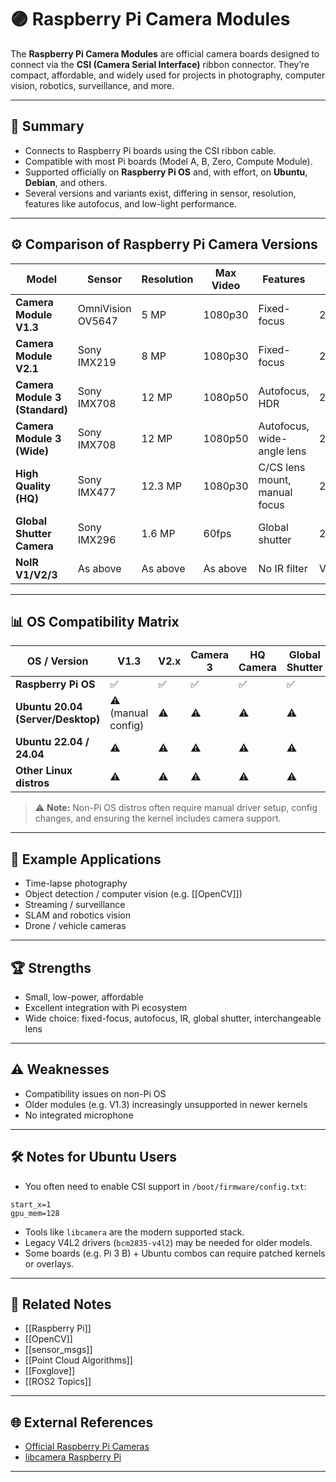 # 🟣 Raspberry Pi Camera Modules

The **Raspberry Pi Camera Modules** are official camera boards designed to connect via the **CSI (Camera Serial Interface)** ribbon connector. They’re compact, affordable, and widely used for projects in photography, computer vision, robotics, surveillance, and more.

---

## 🧠 Summary

- Connects to Raspberry Pi boards using the CSI ribbon cable.
- Compatible with most Pi boards (Model A, B, Zero, Compute Module).
- Supported officially on **Raspberry Pi OS** and, with effort, on **Ubuntu**, **Debian**, and others.
- Several versions and variants exist, differing in sensor, resolution, features like autofocus, and low-light performance.

---

## ⚙️ Comparison of Raspberry Pi Camera Versions

| Model                       | Sensor            | Resolution | Max Video | Features                     | Year | Notes                                        |
|-----------------------------|------------------|------------|-----------|------------------------------|-------|----------------------------------------------|
| **Camera Module V1.3**       | OmniVision OV5647 | 5 MP       | 1080p30   | Fixed-focus                   | 2013  | Discontinued; first-gen camera module        |
| **Camera Module V2.1**       | Sony IMX219       | 8 MP       | 1080p30   | Fixed-focus                   | 2016  | Better low light, sharper than V1.3          |
| **Camera Module 3 (Standard)** | Sony IMX708     | 12 MP      | 1080p50   | Autofocus, HDR                | 2023  | Autofocus, HDR, improved low-light           |
| **Camera Module 3 (Wide)**   | Sony IMX708       | 12 MP      | 1080p50   | Autofocus, wide-angle lens    | 2023  | Wider FOV for robotics, drones               |
| **High Quality (HQ)**        | Sony IMX477       | 12.3 MP    | 1080p30   | C/CS lens mount, manual focus | 2020  | Pro projects, interchangeable lens support   |
| **Global Shutter Camera**    | Sony IMX296       | 1.6 MP     | 60fps     | Global shutter                | 2023  | For machine vision, fast motion capture      |
| **NoIR V1/V2/3**             | As above          | As above   | As above  | No IR filter                  | Various | Night vision, IR light use cases             |

---

## 📊 OS Compatibility Matrix

| OS / Version                  | V1.3 | V2.x | Camera 3 | HQ Camera | Global Shutter |
|---------------------------------|-------|-------|----------|-----------|----------------|
| **Raspberry Pi OS**            | ✅     | ✅     | ✅        | ✅         | ✅              |
| **Ubuntu 20.04 (Server/Desktop)** | ⚠️ (manual config) | ⚠️ | ⚠️ | ⚠️ | ⚠️ |
| **Ubuntu 22.04 / 24.04**       | ⚠️ | ⚠️ | ⚠️ | ⚠️ | ⚠️ |
| **Other Linux distros**        | ⚠️ | ⚠️ | ⚠️ | ⚠️ | ⚠️ |

> ⚠️ **Note:** Non-Pi OS distros often require manual driver setup, config changes, and ensuring the kernel includes camera support.

---

## 🚀 Example Applications

- Time-lapse photography
- Object detection / computer vision (e.g. [[OpenCV]])
- Streaming / surveillance
- SLAM and robotics vision
- Drone / vehicle cameras

---

## 🏆 Strengths

- Small, low-power, affordable
- Excellent integration with Pi ecosystem
- Wide choice: fixed-focus, autofocus, IR, global shutter, interchangeable lens

---

## ⚠️ Weaknesses

- Compatibility issues on non-Pi OS
- Older modules (e.g. V1.3) increasingly unsupported in newer kernels
- No integrated microphone

---

## 🛠️ Notes for Ubuntu Users

- You often need to enable CSI support in `/boot/firmware/config.txt`:
```
start_x=1
gpu_mem=128
```

- Tools like `libcamera` are the modern supported stack.
- Legacy V4L2 drivers (`bcm2835-v4l2`) may be needed for older models.
- Some boards (e.g. Pi 3 B) + Ubuntu combos can require patched kernels or overlays.

---

## 🔗 Related Notes

- [[Raspberry Pi]]
- [[OpenCV]]
- [[sensor_msgs]]
- [[Point Cloud Algorithms]]
- [[Foxglove]]
- [[ROS2 Topics]]

---

## 🌐 External References

- [Official Raspberry Pi Cameras](https://www.raspberrypi.com/documentation/accessories/camera.html)
- [libcamera Raspberry Pi](https://www.raspberrypi.com/documentation/computers/camera_software.html)

---
